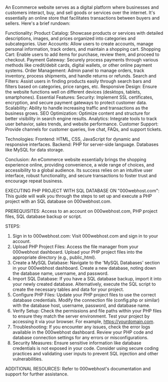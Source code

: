 An Ecommerce website serves as a digital platform where businesses and customers interact, buy, and sell goods or services over the internet. It's essentially an online store that facilitates transactions between buyers and sellers. Here's a brief rundown:

Functionality:
Product Catalog: Showcase products or services with detailed descriptions, images, and prices organized into categories and subcategories.
User Accounts: Allow users to create accounts, manage personal information, track orders, and maintain a shopping cart.
Shopping Cart: Enable users to add items for purchase, review them, and proceed to checkout.
Payment Gateway: Securely process payments through various methods like credit/debit cards, digital wallets, or other online payment systems.
Order Management: Admin panel to manage orders, track inventory, process shipments, and handle returns or refunds.
Search and Filters: Assist users in finding products easily through search bars and filters based on categories, price ranges, etc.
Responsive Design: Ensure the website functions well on different devices (desktops, tablets, smartphones).
Essential Features:
Security: Implement SSL certificates, encryption, and secure payment gateways to protect customer data.
Scalability: Ability to handle increasing traffic and transactions as the business grows.
SEO Optimization: Optimize content and structure for better visibility in search engine results.
Analytics: Integrate tools to track user behavior, sales trends, and website performance.
Customer Support: Provide channels for customer queries, live chat, FAQs, and support tickets.

Technologies:
Frontend: HTML, CSS, JavaScript for dynamic and responsive interfaces.
Backend: PHP for server-side language. Databases like MySQL for data storage.

Conclusion:
An eCommerce website essentially brings the shopping experience online, providing convenience, a wide range of choices, and accessibility to a global audience. Its success relies on an intuitive user interface, robust functionality, and secure transactions to foster trust and encourage repeat business.

EXECUTING PHP PROJECT WITH SQL DATABASE ON "000webhost.com":
This guide will walk you through the steps to set up and execute a PHP project with an SQL database on 000webhost.com.

PREREQUISITES:
Access to an account on 000webhost.com,
PHP project files,
SQL database backup or script.

STEPS:
1. Sign in to 000webhost.com:
Visit 000webhost.com and sign in to your account.
2. Upload PHP Project Files:
Access the file manager from your 000webhost dashboard.
Upload your PHP project files into the appropriate directory (e.g., public_html).
3. Create a MySQL Database:
Navigate to the 'MySQL Databases' section in your 000webhost dashboard.
Create a new database, noting down the database name, username, and password.
4. Import SQL Database:
If you have a SQL database backup, import it into your newly created database.
Alternatively, execute the SQL script to create the necessary tables and data for your project.
5. Configure PHP Files:
Update your PHP project files to use the correct database credentials.
Modify the connection file (config.php or similar) with the database host, username, password, and database name.
6. Verify Setup:
Check the permissions and file paths within your PHP files to ensure they match the server environment.
Test your project by accessing it via your browser. For example, https://yourdomain.com.
7. Troubleshooting:
If you encounter any issues, check the error logs available in the 000webhost dashboard.
Review your PHP code and database connection settings for any errors or misconfigurations.
8. Security Measures:
Ensure sensitive information like database credentials is not exposed in your code.
Consider using secure coding practices and validating user inputs to prevent SQL injection and other vulnerabilities.

ADDITIONAL RESOURCES:
Refer to 000webhost's documentation and support for further assistance.
